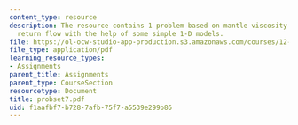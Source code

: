 ```yaml
---
content_type: resource
description: The resource contains 1 problem based on mantle viscosity and global
  return flow with the help of some simple 1-D models.
file: https://ol-ocw-studio-app-production.s3.amazonaws.com/courses/12-520-geodynamics-fall-2006/f1aafbf7b7287afb75f7a5539e299b86_probset7.pdf
file_type: application/pdf
learning_resource_types:
- Assignments
parent_title: Assignments
parent_type: CourseSection
resourcetype: Document
title: probset7.pdf
uid: f1aafbf7-b728-7afb-75f7-a5539e299b86
---
```

